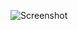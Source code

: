 ![Screenshot](https://raw.githubusercontent.com/Cryakl/Ultimate-RAT-Collection/refs/heads/main/DarkTrack/Darktrack%20v3.0%20RC/Screenshot.png)
